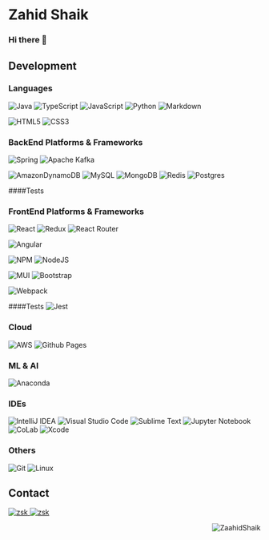 

# Zahid Shaik

### Hi there 👋

<!-- ## About Me -->


## Development
### Languages

![Java](https://img.shields.io/badge/java-%23ED8B00.svg?style=for-the-badge&logo=openjdk&logoColor=white)
![TypeScript](https://img.shields.io/badge/typescript-%23007ACC.svg?style=for-the-badge&logo=typescript&logoColor=white)
![JavaScript](https://img.shields.io/badge/javascript-%23323330.svg?style=for-the-badge&logo=javascript&logoColor=%23F7DF1E)
![Python](https://img.shields.io/badge/python-3670A0?style=for-the-badge&logo=python&logoColor=ffdd54)
![Markdown](https://img.shields.io/badge/markdown-%23000000.svg?style=for-the-badge&logo=markdown&logoColor=white)

![HTML5](https://img.shields.io/badge/html5-%23E34F26.svg?style=for-the-badge&logo=html5&logoColor=white)
![CSS3](https://img.shields.io/badge/css3-%231572B6.svg?style=for-the-badge&logo=css3&logoColor=white)
<!-- 
![Kotlin](https://img.shields.io/badge/kotlin-%237F52FF.svg?style=for-the-badge&logo=kotlin&logoColor=white)
![Swift](https://img.shields.io/badge/swift-F54A2A?style=for-the-badge&logo=swift&logoColor=white)
![C#](https://img.shields.io/badge/c%23-%23239120.svg?style=for-the-badge&logo=c-sharp&logoColor=white)
 -->

### BackEnd Platforms & Frameworks

![Spring](https://img.shields.io/badge/spring-%236DB33F.svg?style=for-the-badge&logo=spring&logoColor=white)
![Apache Kafka](https://img.shields.io/badge/Apache%20Kafka-000?style=for-the-badge&logo=apachekafka)

![AmazonDynamoDB](https://img.shields.io/badge/Amazon%20DynamoDB-4053D6?style=for-the-badge&logo=Amazon%20DynamoDB&logoColor=white)
![MySQL](https://img.shields.io/badge/mysql-%2300f.svg?style=for-the-badge&logo=mysql&logoColor=white)
![MongoDB](https://img.shields.io/badge/MongoDB-%234ea94b.svg?style=for-the-badge&logo=mongodb&logoColor=white)
![Redis](https://img.shields.io/badge/redis-%23DD0031.svg?style=for-the-badge&logo=redis&logoColor=white)
![Postgres](https://img.shields.io/badge/postgres-%23316192.svg?style=for-the-badge&logo=postgresql&logoColor=white)

####Tests
![]()

### FrontEnd Platforms & Frameworks

![React](https://img.shields.io/badge/react-%2320232a.svg?style=for-the-badge&logo=react&logoColor=%2361DAFB)
![Redux](https://img.shields.io/badge/redux-%23593d88.svg?style=for-the-badge&logo=redux&logoColor=white)
![React Router](https://img.shields.io/badge/React_Router-CA4245?style=for-the-badge&logo=react-router&logoColor=white)

![Angular](https://img.shields.io/badge/angular-%23DD0031.svg?style=for-the-badge&logo=angular&logoColor=white)

![NPM](https://img.shields.io/badge/NPM-%23CB3837.svg?style=for-the-badge&logo=npm&logoColor=white)
![NodeJS](https://img.shields.io/badge/node.js-6DA55F?style=for-the-badge&logo=node.js&logoColor=white)

![MUI](https://img.shields.io/badge/MUI-%230081CB.svg?style=for-the-badge&logo=mui&logoColor=white)
![Bootstrap](https://img.shields.io/badge/bootstrap-%23563D7C.svg?style=for-the-badge&logo=bootstrap&logoColor=white)

![Webpack](https://img.shields.io/badge/webpack-%238DD6F9.svg?style=for-the-badge&logo=webpack&logoColor=black)
<!-- ![jQuery](https://img.shields.io/badge/jquery-%230769AD.svg?style=for-the-badge&logo=jquery&logoColor=white) -->

####Tests
![Jest](https://img.shields.io/badge/Jest-323330?style=for-the-badge&logo=Jest&logoColor=white)


### Cloud

![AWS](https://img.shields.io/badge/Amazon_AWS-FF9900?style=for-the-badge&logo=amazonaws&logoColor=white)
![Github Pages](https://img.shields.io/badge/github%20pages-121013?style=for-the-badge&logo=github&logoColor=white)
<!-- ![Kubernetes](https://img.shields.io/badge/kubernetes-%23326ce5.svg?style=for-the-badge&logo=kubernetes&logoColor=white) -->

### ML & AI

![Anaconda](https://img.shields.io/badge/Anaconda-%2344A833.svg?style=for-the-badge&logo=anaconda&logoColor=white)

### IDEs

![IntelliJ IDEA](https://img.shields.io/badge/IntelliJIDEA-000000.svg?style=for-the-badge&logo=intellij-idea&logoColor=white)
![Visual Studio Code](https://img.shields.io/badge/Visual%20Studio%20Code-0078d7.svg?style=for-the-badge&logo=visual-studio-code&logoColor=white)
![Sublime Text](https://img.shields.io/badge/sublime_text-%23575757.svg?style=for-the-badge&logo=sublime-text&logoColor=important)
![Jupyter Notebook](https://img.shields.io/badge/jupyter-%23FA0F00.svg?style=for-the-badge&logo=jupyter&logoColor=white)
![CoLab](https://img.shields.io/badge/Colab-F9AB00?style=for-the-badge&logo=googlecolab&color=525252)
![Xcode](https://img.shields.io/badge/Xcode-007ACC?style=for-the-badge&logo=Xcode&logoColor=white)
<!-- ![CodeSandbox](https://img.shields.io/badge/Codesandbox-040404?style=for-the-badge&logo=codesandbox&logoColor=DBDBDB) -->

### Others
![Git](https://img.shields.io/badge/GIT-E44C30?style=for-the-badge&logo=git&logoColor=white)
![Linux](https://img.shields.io/badge/Linux-FCC624?style=for-the-badge&logo=linux&logoColor=black)

## Contact

<!-- <p align="center"><p> -->

<!--  <a href="" target="blank">
  <img src="https://img.shields.io/badge/Website-DC143C?style=for-the-badge&logo=medium&logoColor=white" alt="zsk" />
 </a> -->
 
<!--  ![Medium](https://img.shields.io/badge/Medium-12100E?style=for-the-badge&logo=medium&logoColor=white) -->
<!--  ![Dev.to blog](https://img.shields.io/badge/dev.to-0A0A0A?style=for-the-badge&logo=dev.to&logoColor=white) -->

 <a href="zahidshaik01@gmail.com" target="_blank">
  <img src="https://img.shields.io/badge/Gmail-D14836?style=for-the-badge&logo=gmail&logoColor=white" alt="zsk"/>
 </a>

 <a href="https://www.linkedin.com/in/zahid-shaik/" target="_blank">
  <img src="https://img.shields.io/badge/LinkedIn-0077B5?style=for-the-badge&logo=linkedin&logoColor=white" alt="zsk"/>
 </a>


<p align="right" > <img src="https://komarev.com/ghpvc/?username=ZaahidShaik&label=Profile%20views&color=0e75b6&style=flat" alt="ZaahidShaik" /> </p>
